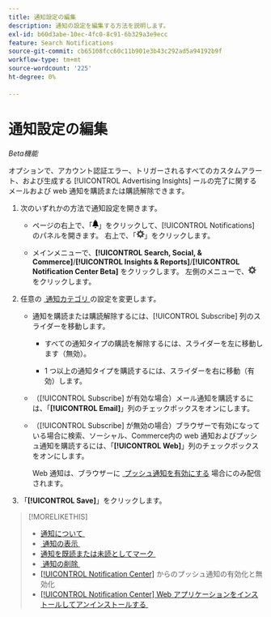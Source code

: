 ```yaml
---
title: 通知設定の編集
description: 通知の設定を編集する方法を説明します。
exl-id: b60d3abe-10ec-4fc0-8c91-6b329a3e9ecc
feature: Search Notifications
source-git-commit: cb65108fcc60c11b901e3b43c292ad5a94192b9f
workflow-type: tm+mt
source-wordcount: '225'
ht-degree: 0%

---
```


# 通知設定の編集

*Beta機能*

オプションで、アカウント認証エラー、トリガーされるすべてのカスタムアラート、および生成する [!UICONTROL Advertising Insights] ールの完了に関するメールおよび web 通知を購読または購読解除できます。

1. 次のいずれかの方法で通知設定を開きます。

   * ページの右上で、「![&#x200B; 通知 &#x200B;](/help/search-social-commerce/assets/notifications-panel.png " 通知 ")」をクリックして、[!UICONTROL Notifications] のパネルを開きます。 右上で、「![設定](/help/search-social-commerce/assets/settings-nc.png "設定")」をクリックします。

   * メインメニューで、**[!UICONTROL Search, Social, & Commerce]**/**[!UICONTROL Insights & Reports]**/**[!UICONTROL Notification Center Beta]** をクリックします。 左側のメニューで、![&#x200B; 設定 &#x200B;](/help/search-social-commerce/assets/settings-nc.png " 設定 ") をクリックします。

1. 任意の [&#x200B; 通知カテゴリ &#x200B;](notification-about.md) の設定を変更します。

   * 通知を購読または購読解除するには、[!UICONTROL Subscribe] 列のスライダーを移動します。

      * すべての通知タイプの購読を解除するには、スライダーを左に移動します（無効）。

      * 1 つ以上の通知タイプを購読するには、スライダーを右に移動（有効）します。

   * （[!UICONTROL Subscribe] が有効な場合）メール通知を購読するには、「**[!UICONTROL Email]**」列のチェックボックスをオンにします。

   * （[!UICONTROL Subscribe] が無効の場合）ブラウザーで有効になっている場合に検索、ソーシャル、Commerce内の web 通知およびプッシュ通知を購読するには、「**[!UICONTROL Web]**」列のチェックボックスをオンにします。

     Web 通知は、ブラウザーに [&#x200B; プッシュ通知を有効にする &#x200B;](notifications-push-enable-disable.md) 場合にのみ配信されます。

1. 「**[!UICONTROL Save]**」をクリックします。

>[!MORELIKETHIS]
>
>* [&#x200B; 通知について &#x200B;](/help/search-social-commerce/notifications/notification-about.md)
>* [&#x200B; 通知の表示 &#x200B;](notification-view.md)
>* [&#x200B; 通知を既読または未読としてマーク &#x200B;](notification-mark-read-unread.md)
>* [&#x200B; 通知の削除 &#x200B;](notification-delete.md)
>* [[!UICONTROL Notification Center]](notifications-push-enable-disable.md) からのプッシュ通知の有効化と無効化
>* [[!UICONTROL Notification Center] Web アプリケーションをインストールしてアンインストールする &#x200B;](notification-app-install-uninstall.md)

